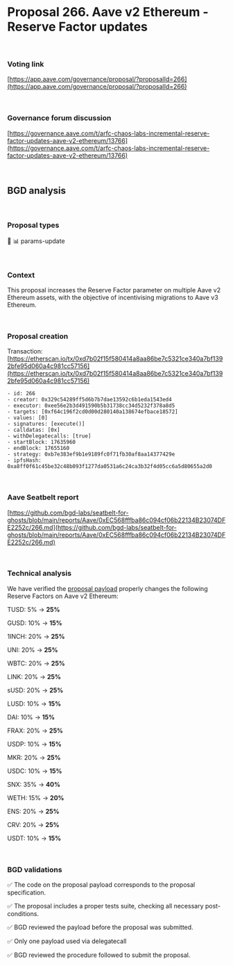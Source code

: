 # Proposal 266. Aave v2 Ethereum - Reserve Factor updates

<br>

### Voting link

[https://app.aave.com/governance/proposal/?proposalId=266](https://app.aave.com/governance/proposal/?proposalId=266)

<br>

### Governance forum discussion

[https://governance.aave.com/t/arfc-chaos-labs-incremental-reserve-factor-updates-aave-v2-ethereum/13766](https://governance.aave.com/t/arfc-chaos-labs-incremental-reserve-factor-updates-aave-v2-ethereum/13766)

<br>

## BGD analysis

<br>

### Proposal types

:wrench: :bar_chart: params-update

<br>

### Context

This proposal increases the Reserve Factor parameter on multiple Aave v2 Ethereum assets, with the objective of incentivising migrations to Aave v3 Ethereum.

<br>

### Proposal creation

Transaction: [https://etherscan.io/tx/0xd7b02f15f580414a8aa86be7c5321ce340a7bf1392bfe95d060a4c981cc57156](https://etherscan.io/tx/0xd7b02f15f580414a8aa86be7c5321ce340a7bf1392bfe95d060a4c981cc57156)

```
- id: 266
- creator: 0x329c54289ff5d6b7b7dae13592c6b1eda1543ed4
- executor: 0xee56e2b3d491590b5b31738cc34d5232f378a8d5
- targets: [0xf64c196f2cd0d00d280140a138674efbace18572]
- values: [0]
- signatures: [execute()]
- calldatas: [0x]
- withDelegatecalls: [true]
- startBlock: 17635960
- endBlock: 17655160
- strategy: 0xb7e383ef9b1e9189fc0f71fb30af8aa14377429e
- ipfsHash: 0xa8ff0f61c45be32c48b093f1277da0531a6c24ca3b32f4d05cc6a5d80655a2d0
```

<br>

### Aave Seatbelt report

[https://github.com/bgd-labs/seatbelt-for-ghosts/blob/main/reports/Aave/0xEC568fffba86c094cf06b22134B23074DFE2252c/266.md](https://github.com/bgd-labs/seatbelt-for-ghosts/blob/main/reports/Aave/0xEC568fffba86c094cf06b22134B23074DFE2252c/266.md)


<br>

### Technical analysis

We have verified the [proposal payload](https://etherscan.io/address/0xf64c196f2cd0d00d280140a138674efbace18572#code#F1#L13) properly changes the following Reserve Factors on Aave v2 Ethereum:

TUSD: 5% -> **25%**

GUSD: 10% -> **15%**

1INCH: 20% -> **25%**

UNI: 20% -> **25%**

WBTC: 20% -> **25%**

LINK: 20% -> **25%**

sUSD: 20% -> **25%**

LUSD: 10% -> **15%**

DAI: 10% -> **15%**

FRAX: 20% -> **25%**

USDP: 10% -> **15%**

MKR: 20% -> **25%**

USDC: 10% -> **15%**

SNX: 35% -> **40%**

WETH: 15% -> **20%**

ENS: 20% -> **25%**

CRV: 20% -> **25%**

USDT: 10% -> **15%**



<br>

### BGD validations

:white_check_mark: The code on the proposal payload corresponds to the proposal specification.

:white_check_mark: The proposal includes a proper tests suite, checking all necessary post-conditions.

:white_check_mark: BGD reviewed the payload before the proposal was submitted.

:white_check_mark: Only one payload used via delegatecall

:white_check_mark: BGD reviewed the procedure followed to submit the proposal.
